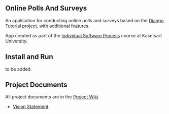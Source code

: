 ## Online Polls And Surveys

An application for conducting online polls and surveys based
on the [Django Tutorial project][django-tutorial], with
additional features.

App created as part of the [Individual Software Process](
https://cpske.github.io/ISP) course at Kasetsart University.

## Install and Run

to be added.

## Project Documents

All project documents are in the [Project Wiki](../../wiki/Home).

- [Vision Statement](../../wiki/Vision%20Statement)

[django-tutorial]: TODO-write-the-tutorial-URL-here

